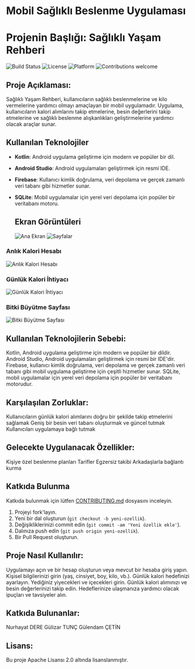 # Mobil Sağlıklı Beslenme Uygulaması
# Projenin Başlığı: Sağlıklı Yaşam Rehberi
![Build Status](https://img.shields.io/badge/build-passing-brightgreen)
![License](https://img.shields.io/badge/license-Apache%202.0-blue)
![Platform](https://img.shields.io/badge/platform-Android-yellow)
![Contributions welcome](https://img.shields.io/badge/contributions-welcome-orange)

## Proje Açıklaması:
Sağlıklı Yaşam Rehberi, kullanıcıların sağlıklı beslenmelerine ve kilo vermelerine yardımcı olmayı amaçlayan bir mobil uygulamadır. Uygulama, kullanıcıların kalori alımlarını takip etmelerine, besin değerlerini takip etmelerine ve sağlıklı beslenme alışkanlıkları geliştirmelerine yardımcı olacak araçlar sunar.

## Kullanılan Teknolojiler
- **Kotlin**: Android uygulama geliştirme için modern ve popüler bir dil.
- **Android Studio**: Android uygulamaları geliştirmek için resmi IDE.
- **Firebase**: Kullanıcı kimlik doğrulama, veri depolama ve gerçek zamanlı veri tabanı gibi hizmetler sunar.
- **SQLite**: Mobil uygulamalar için yerel veri depolama için popüler bir veritabanı motoru.

  ## Ekran Görüntüleri
  ![Ana Ekran](screenshots/arayuz.jpg)
![Sayfalar](screenshots/sayfalar.jpg)
### Anlık Kalori Hesabı
![Anlık Kalori Hesabı](screenshots/anlıkkalori.jpg)
### Günlük Kalori İhtiyacı
![Günlük Kalori İhtiyacı](screenshots/günlükkaloriihtiyacı.jpg)
### Bitki Büyütme Sayfası
![Bitki Büyütme Sayfası](screenshots/bitkibutume.PNG)


## Kullanılan Teknolojilerin Sebebi:
Kotlin, Android uygulama geliştirme için modern ve popüler bir dildir.
Android Studio, Android uygulamaları geliştirmek için resmi bir IDE'dir.
Firebase, kullanıcı kimlik doğrulama, veri depolama ve gerçek zamanlı veri tabanı gibi mobil uygulama geliştirme için çeşitli hizmetler sunar.
SQLite, mobil uygulamalar için yerel veri depolama için popüler bir veritabanı motorudur.

## Karşılaşılan Zorluklar:
Kullanıcıların günlük kalori alımlarını doğru bir şekilde takip etmelerini sağlamak
Geniş bir besin veri tabanı oluşturmak ve güncel tutmak
Kullanıcıları uygulamaya bağlı tutmak


## Gelecekte Uygulanacak Özellikler:
Kişiye özel beslenme planları
Tarifler
Egzersiz takibi
Arkadaşlarla bağlantı kurma

## Katkıda Bulunma
Katkıda bulunmak için lütfen [CONTRIBUTING.md](CONTRIBUTING.md) dosyasını inceleyin.

1. Projeyi fork'layın.
2. Yeni bir dal oluşturun (`git checkout -b yeni-ozellik`).
3. Değişikliklerinizi commit edin (`git commit -am 'Yeni özellik ekle'`).
4. Dalınıza push edin (`git push origin yeni-ozellik`).
5. Bir Pull Request oluşturun.


## Proje Nasıl Kullanılır:
Uygulamayı açın ve bir hesap oluşturun veya mevcut bir hesaba giriş yapın.
Kişisel bilgilerinizi girin (yaş, cinsiyet, boy, kilo, vb.).
Günlük kalori hedefinizi ayarlayın.
Yediğiniz yiyecekleri ve içecekleri girin.
Günlük kalori alımınızı ve besin değerlerinizi takip edin.
Hedeflerinize ulaşmanıza yardımcı olacak ipuçları ve tavsiyeler alın.

## Katkıda Bulunanlar:
Nurhayat DERE
Gülizar TUNÇ
Gülendam ÇETİN

## Lisans:
Bu proje Apache Lisansı 2.0 altında lisanslanmıştır.
